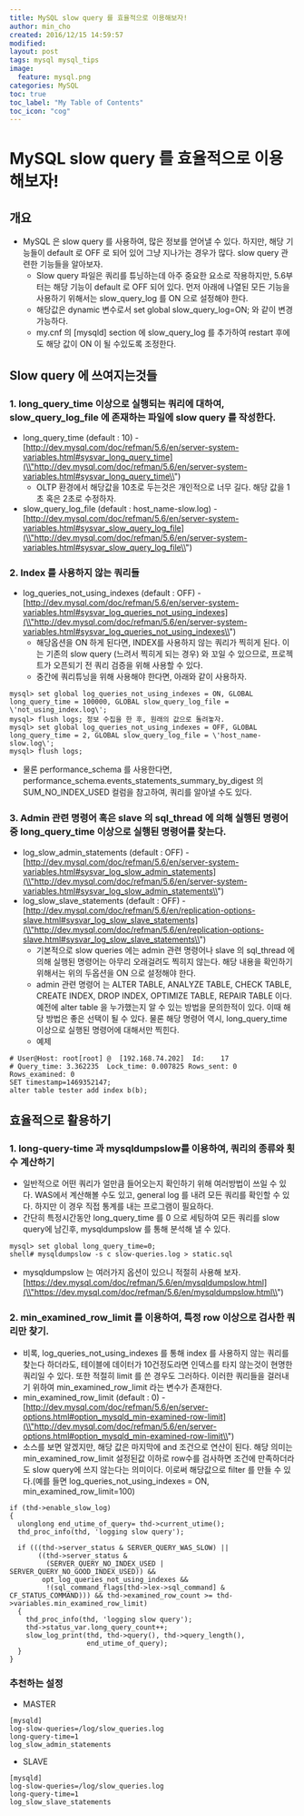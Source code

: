```yaml
---
title: MySQL slow query 를 효율적으로 이용해보자!
author: min_cho
created: 2016/12/15 14:59:57
modified:
layout: post
tags: mysql mysql_tips
image:
  feature: mysql.png
categories: MySQL
toc: true
toc_label: "My Table of Contents"
toc_icon: "cog"
---
```



# MySQL slow query 를 효율적으로 이용해보자!

## 개요

  * MySQL 은 slow query 를 사용하여, 많은 정보를 얻어낼 수 있다. 하지만, 해당 기능들이 default 로 OFF 로 되어 있어 그냥 지나가는 경우가 많다. slow query 관련한 기능들을 알아보자.
    * Slow query 파일은 쿼리를 튜닝하는데 아주 중요한 요소로 작용하지만, 5.6부터는 해당 기능이 default 로 OFF 되어 있다. 먼저 아래에 나열된 모든 기능을 사용하기 위해서는 slow_query_log 를 ON 으로 설정해야 한다.
    * 해당값은 dynamic 변수로서 set global slow_query_log=ON; 와 같이 변경가능하다.
    * my.cnf 의 [mysqld] section 에 slow_query_log 를 추가하여 restart 후에도 해당 값이 ON 이 될 수있도록 조정한다.

## Slow query 에 쓰여지는것들

### 1. long_query_time 이상으로 실행되는 쿼리에 대하여, slow_query_log_file 에 존재하는 파일에 slow query 를 작성한다.
* long_query_time (default : 10) - [http://dev.mysql.com/doc/refman/5.6/en/server-system-variables.html#sysvar_long_query_time](\\"http://dev.mysql.com/doc/refman/5.6/en/server-system-variables.html#sysvar_long_query_time\\")
  * OLTP 환경에서 해당값을 10초로 두는것은 개인적으로 너무 길다. 해당 값을 1초 혹은 2초로 수정하자.
* slow_query_log_file (default : host_name-slow.log) - [http://dev.mysql.com/doc/refman/5.6/en/server-system-variables.html#sysvar_slow_query_log_file](\\"http://dev.mysql.com/doc/refman/5.6/en/server-system-variables.html#sysvar_slow_query_log_file\\")

### 2. Index 를 사용하지 않는 쿼리들
* log_queries_not_using_indexes (default : OFF) - [http://dev.mysql.com/doc/refman/5.6/en/server-system-variables.html#sysvar_log_queries_not_using_indexes](\\"http://dev.mysql.com/doc/refman/5.6/en/server-system-variables.html#sysvar_log_queries_not_using_indexes\\")
  * 해당옵션을 ON 하게 된다면, INDEX를 사용하지 않는 쿼리가 찍히게 된다. 이는 기존의 slow query (느려서 찍히게 되는 경우) 와 꼬일 수 있으므로, 프로젝트가 오픈되기 전 쿼리 검증을 위해 사용할 수 있다.
  * 중간에 쿼리튜닝을 위해 사용해야 한다면, 아래와 같이 사용하자.

```
mysql> set global log_queries_not_using_indexes = ON, GLOBAL long_query_time = 100000, GLOBAL slow_query_log_file = \'not_using_index.log\';
mysql> flush logs; 정보 수집을 한 후, 원래의 값으로 돌려놓자.
mysql> set global log_queries_not_using_indexes = OFF, GLOBAL long_query_time = 2, GLOBAL slow_query_log_file = \'host_name-slow.log\';
mysql> flush logs;
```

  * 물론 performance_schema 를 사용한다면, performance_schema.events_statements_summary_by_digest 의 SUM_NO_INDEX_USED 컬럼을 참고하여, 쿼리를 알아낼 수도 있다.


### 3. Admin 관련 명령어 혹은 slave 의 sql_thread 에 의해 실행된 명령어중 long_query_time 이상으로 실행된 명령어를 찾는다.
* log_slow_admin_statements (default : OFF) - [http://dev.mysql.com/doc/refman/5.6/en/server-system-variables.html#sysvar_log_slow_admin_statements](\\"http://dev.mysql.com/doc/refman/5.6/en/server-system-variables.html#sysvar_log_slow_admin_statements\\")
* log_slow_slave_statements (default : OFF) - [http://dev.mysql.com/doc/refman/5.6/en/replication-options-slave.html#sysvar_log_slow_slave_statements](\\"http://dev.mysql.com/doc/refman/5.6/en/replication-options-slave.html#sysvar_log_slow_slave_statements\\")
  * 기본적으로 slow queries 에는 admin 관련 명령어나 slave 의 sql_thread 에 의해 실행된 명령어는 아무리 오래걸려도 찍히지 않는다. 해당 내용을 확인하기 위해서는 위의 두옵션을 ON 으로 설정해야 한다.
  * admin 관련 명령어 는 ALTER TABLE, ANALYZE TABLE, CHECK TABLE, CREATE INDEX, DROP INDEX, OPTIMIZE TABLE, REPAIR TABLE 이다. 예전에 alter table 을 누가했는지 알 수 있는 방법을 문의한적이 있다. 이때 해당 방법은 좋은 선택이 될 수 있다. 물론 해당 명령어 역시, long_query_time 이상으로 실행된 명령어에 대해서만 찍힌다.
  * 예제

```
# User@Host: root[root] @  [192.168.74.202]  Id:    17
# Query_time: 3.362235  Lock_time: 0.007825 Rows_sent: 0  Rows_examined: 0
SET timestamp=1469352147;
alter table tester add index b(b);
```

## 효율적으로 활용하기

### 1. long-query-time 과 mysqldumpslow를 이용하여, 쿼리의 종류와 횟수 계산하기
* 일반적으로 어떤 쿼리가 얼만큼 들어오는지 확인하기 위해 여러방법이 쓰일 수 있다. WAS에서 계산해볼 수도 있고, general log 를 내려 모든 쿼리를 확인할 수 있다. 하지만 이 경우 직접 통계를 내는 프로그램이 필요하다.
* 간단히 특정시간동안 long_query_time 를 0 으로 세팅하여 모든 쿼리를 slow query에 남긴후, mysqldumpslow 를 통해 분석해 낼 수 있다.

```
mysql> set global long_query_time=0;
shell# mysqldumpslow -s c slow-queries.log > static.sql
```

* mysqldumpslow 는 여러가지 옵션이 있으니 적절히 사용해 보자. [https://dev.mysql.com/doc/refman/5.6/en/mysqldumpslow.html](\\"https://dev.mysql.com/doc/refman/5.6/en/mysqldumpslow.html\\")

### 2. min_examined_row_limit 를 이용하여, 특정 row 이상으로 검사한 쿼리만 찾기.
* 비록, log_queries_not_using_indexes 를 통해 index 를 사용하지 않는 쿼리를 찾는다 하더라도, 테이블에 데이터가 10건정도라면 인덱스를 타지 않는것이 현명한 쿼리일 수 있다. 또한 적절히 limit 를 쓴 경우도 그러하다. 이러한 쿼리들을 걸러내기 위하여 min_examined_row_limit 라는 변수가 존재한다.
* min_examined_row_limit (default : 0) - [http://dev.mysql.com/doc/refman/5.6/en/server-options.html#option_mysqld_min-examined-row-limit](\\"http://dev.mysql.com/doc/refman/5.6/en/server-options.html#option_mysqld_min-examined-row-limit\\")
* 소스를 보면 알겠지만, 해당 값은 마지막에 and 조건으로 연산이 된다. 해당 의미는 min_examined_row_limit 설정된값 이하로 row수를 검사하면 조건에 만족하더라도 slow query에 쓰지 않는다는 의미이다. 이로써 해당값으로 filter 를 만들 수 있다.(예를 들면 log_queries_not_using_indexes = ON, min_examined_row_limit=100)

```
if (thd->enable_slow_log)
{
  ulonglong end_utime_of_query= thd->current_utime();
  thd_proc_info(thd, 'logging slow query');

  if (((thd->server_status & SERVER_QUERY_WAS_SLOW) ||
       ((thd->server_status &
         (SERVER_QUERY_NO_INDEX_USED | SERVER_QUERY_NO_GOOD_INDEX_USED)) &&
        opt_log_queries_not_using_indexes &&
         !(sql_command_flags[thd->lex->sql_command] & CF_STATUS_COMMAND))) && thd->examined_row_count >= thd->variables.min_examined_row_limit)
  {
    thd_proc_info(thd, 'logging slow query');
    thd->status_var.long_query_count++;
    slow_log_print(thd, thd->query(), thd->query_length(),
                   end_utime_of_query);
  }
}
```

### 추천하는 설정

* MASTER

```
[mysqld]
log-slow-queries=/log/slow_queries.log
long-query-time=1
log_slow_admin_statements
```

* SLAVE

```
[mysqld]
log-slow-queries=/log/slow_queries.log
long-query-time=1
log_slow_slave_statements
```
